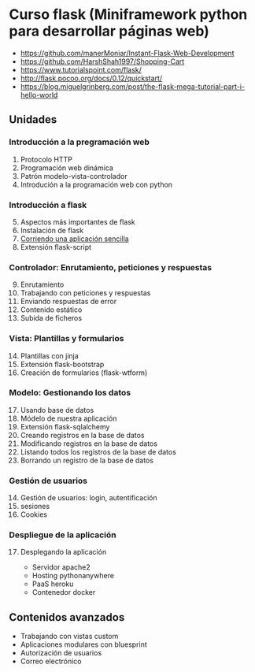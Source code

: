 # Curso flask (Miniframework python para desarrollar páginas web)

* https://github.com/manerMoniar/Instant-Flask-Web-Development
* https://github.com/HarshShah1997/Shopping-Cart
* https://www.tutorialspoint.com/flask/
* http://flask.pocoo.org/docs/0.12/quickstart/
* https://blog.miguelgrinberg.com/post/the-flask-mega-tutorial-part-i-hello-world



## Unidades

### Introducción a la pregramación web

1. Protocolo HTTP
2. Programación web dinámica
3. Patrón modelo-vista-controlador
4. Introdución a la programación web con python

### Introducción a flask

5. Aspectos más importantes de flask
6. Instalación de flask
7. [Corriendo una aplicación sencilla](curso/u7)
8. Extensión flask-script

### Controlador: Enrutamiento, peticiones y respuestas

9. Enrutamiento
10. Trabajando con peticiones y respuestas
11. Enviando respuestas de error
12. Contenido estático
13. Subida de ficheros

### Vista: Plantillas y formularios

14. Plantillas con jinja
15. Extensión flask-bootstrap
16. Creación de formularios (flask-wtform)

### Modelo: Gestionando los datos

17. Usando base de datos
18. Módelo de nuestra aplicación
19. Extensión flask-sqlalchemy
20. Creando registros en la base de datos
21. Modificando registros en la base de datos
22. Listando todos los registros de la base de datos
23. Borrando un registro de la base de datos

### Gestión de usuarios

14. Gestión de usuarios: login, autentificación
15. sesiones
16. Cookies

### Despliegue de la aplicación


17. Desplegando la aplicación

	* Servidor apache2
	* Hosting pythonanywhere
	* PaaS heroku
	* Contenedor docker


## Contenidos avanzados

* Trabajando con vistas custom
* Aplicaciones modulares con bluesprint
* Autorización de usuarios 
* Correo electrónico


